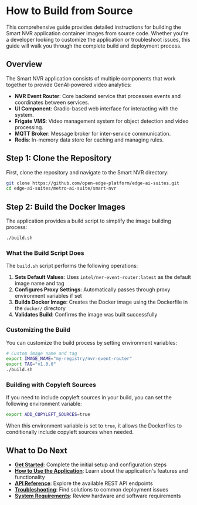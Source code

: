 # How to Build from Source

This comprehensive guide provides detailed instructions for building the Smart NVR application container images from source code. Whether you're a developer looking to customize the application or troubleshoot issues, this guide will walk you through the complete build and deployment process.

## Overview

The Smart NVR application consists of multiple components that work together to provide GenAI-powered video analytics:

- **NVR Event Router**: Core backend service that processes events and coordinates between services.
- **UI Component**: Gradio-based web interface for interacting with the system.
- **Frigate VMS**: Video management system for object detection and video processing.
- **MQTT Broker**: Message broker for inter-service communication.
- **Redis**: In-memory data store for caching and managing rules.


## Step 1: Clone the Repository

First, clone the repository and navigate to the Smart NVR directory:

```bash
git clone https://github.com/open-edge-platform/edge-ai-suites.git
cd edge-ai-suites/metro-ai-suite/smart-nvr
```

## Step 2: Build the Docker Images

The application provides a build script to simplify the image building process:

```bash
./build.sh
```

### What the Build Script Does

The `build.sh` script performs the following operations:

1. **Sets Default Values**: Uses `intel/nvr-event-router:latest` as the default image name and tag
2. **Configures Proxy Settings**: Automatically passes through proxy environment variables if set
3. **Builds Docker Image**: Creates the Docker image using the Dockerfile in the `docker/` directory
4. **Validates Build**: Confirms the image was built successfully

### Customizing the Build

You can customize the build process by setting environment variables:

```bash
# Custom image name and tag
export IMAGE_NAME="my-registry/nvr-event-router"
export TAG="v1.0.0"
./build.sh
```
### Building with Copyleft Sources

If you need to include copyleft sources in your build, you can set the following environment variable:

```bash
export ADD_COPYLEFT_SOURCES=true
```

When this environment variable is set to `true`, it allows the Dockerfiles to conditionally include copyleft sources when needed.


## What to Do Next

- **[Get Started](./get-started.md)**: Complete the initial setup and configuration steps
- **[How to Use the Application](./how-to-use-application.md)**: Learn about the application's features and functionality
- **[API Reference](./api-reference.md)**: Explore the available REST API endpoints
- **[Troubleshooting](./support.md#troubleshooting-docker-deployments)**: Find solutions to common deployment issues
- **[System Requirements](./system-requirements.md)**: Review hardware and software requirements

